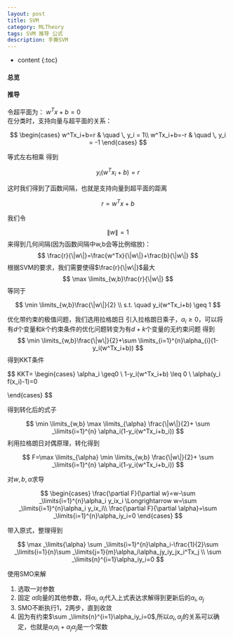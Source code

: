 ```yaml
---
layout: post
title: SVM 
category: MLTheory
tags: SVM 推导 公式
description: 手撕SVM
---
```

* content
{:toc}

#### 总览

#### 推导
令超平面为：  $w^Tx+b=0$  
在分类时，支持向量与超平面的关系：

$$
\begin{cases} 
w^Tx_i+b=r &  \quad \, y_i = 1\\
w^Tx_i+b=-r & \quad \, y_i = -1
\end{cases}
$$

等式左右相乘
得到

$$
y_i(w^Tx_i+b)=r
$$

这时我们得到了函数间隔，也就是支持向量到超平面的距离

$$
r=w^Tx+b
$$

我们令 

$$
\|w\|=1
$$
来得到几何间隔(因为函数间隔中w,b会等比例缩放)：
$$
\frac{r}{\|w\|}=\frac{w^Tx}{\|w\|}+\frac{b}{\|w\|}
$$
根据SVM的要求，我们需要使得$\frac{r}{\|w\|}$最大
$$
\max \limits_{w,b}\frac{r}{\|w\|}
$$
等同于

$$
\min \limits_{w,b}\frac{\|w\|}{2} \\
s.t. \quad y_i(w^Tx_i+b) \geq 1
$$

优化带约束的极值问题，我们选用拉格朗日
引入拉格朗日乘子，$\alpha_{i} \geq0$，可以将有$d$个变量和$k$个约束条件的优化问题转变为有$d+k$个变量的无约束问题
得到
$$
\min \limits_{w,b}\frac{\|w\|}{2}+\sum \limits_{i=1}^{n}\alpha_{i}(1-y_i(w^Tx_i+b))
$$
得到KKT条件

$$
KKT=
\begin{cases} 
\alpha_i \geq0 \\
1-y_i(w^Tx_i+b) \leq 0 \\
\alpha(y_i f(x_i)-1)=0

\end{cases}
$$

得到转化后的式子

$$
\min \limits_{w,b} \max \limits_{\alpha} \frac{\|w\|}{2}+ \sum _\limits{i=1}^{n} \alpha_i(1-y_i(w^Tx_i+b_i))
$$
利用拉格朗日对偶原理，转化得到

$$
F=\max \limits_{\alpha} \min \limits_{w,b} \frac{\|w\|}{2}+ \sum _\limits{i=1}^{n} \alpha_i(1-y_i(w^Tx_i+b_i))
$$

对$w,b,\alpha$求导

$$
\begin{cases}
\frac{\partial F}{\partial w}=w-\sum _\limits{i=1}^{n}\alpha_i y_ix_i \Longrightarrow w=\sum _\limits{i=1}^{n}\alpha_i y_ix_i\\
\frac{\partial F}{\partial \alpha}=\sum _\limits{i=1}^{n}\alpha_iy_i=0
\end{cases}
$$

带入原式，整理得到

$$
\max _\limits{\alpha} \sum _\limits{i=1}^{n}\alpha_i-\frac{1}{2}\sum _\limits{i=1}{n}\sum _\limits{j=1}{m}\alpha_i\alpha_jy_iy_jx_i^Tx_j \\
\sum _\limits{n}^{i=1}\alpha_iy_i=0
$$

使用SMO来解
1. 选取一对参数
2. 固定 $\alpha$向量的其他参数，将$\alpha_i,\alpha_j$代入上式表达求解得到更新后的$\alpha_i,\alpha_j$
3. SMO不断执行1，2两步，直到收敛
4. 因为有约束$\sum _\limits{n}^{i=1}\alpha_iy_i=0$,所以$\alpha_i,\alpha_j$的关系可以确定，也就是$\alpha_i\alpha_i+\alpha_j\alpha_j$是一个常数


